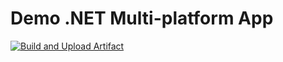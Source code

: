 # Demo .NET Multi-platform App 

[![Build and Upload Artifact](https://github.com/robertncl/MauiApp1/actions/workflows/build.yaml/badge.svg)](https://github.com/robertncl/MauiApp1/actions/workflows/build.yaml)
